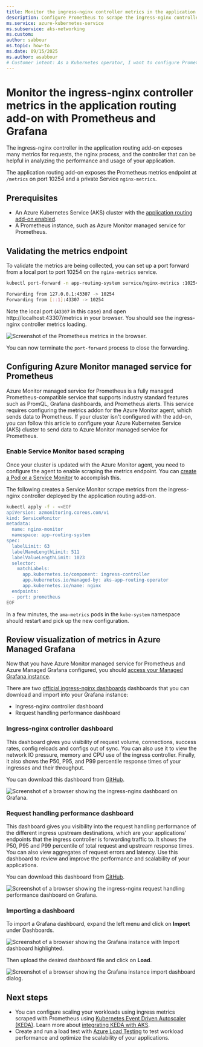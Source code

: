 ```yaml
---
title: Monitor the ingress-nginx controller metrics in the application routing add-on with Prometheus
description: Configure Prometheus to scrape the ingress-nginx controller metrics.
ms.service: azure-kubernetes-service
ms.subservice: aks-networking
ms.custom:
author: sabbour
ms.topic: how-to
ms.date: 09/15/2025
ms.author: asabbour
# Customer intent: As a Kubernetes operator, I want to configure Prometheus to scrape ingress-nginx controller metrics, so that I can monitor and analyze the performance and usage of my applications effectively.
---
```


# Monitor the ingress-nginx controller metrics in the application routing add-on with Prometheus and Grafana

The ingress-nginx controller in the application routing add-on exposes many metrics for requests, the nginx process, and the controller that can be helpful in analyzing the performance and usage of your application.

The application routing add-on exposes the Prometheus metrics endpoint at `/metrics` on port 10254 and a private Service `nginx-metrics`.

## Prerequisites

- An Azure Kubernetes Service (AKS) cluster with the [application routing add-on enabled][app-routing].
- A Prometheus instance, such as Azure Monitor managed service for Prometheus.

## Validating the metrics endpoint

To validate the metrics are being collected, you can set up a port forward from a local port to port 10254 on the `nginx-metrics` service.

```bash
kubectl port-forward -n app-routing-system service/nginx-metrics :10254
```

```bash 
Forwarding from 127.0.0.1:43307 -> 10254
Forwarding from [::1]:43307 -> 10254
```

Note the local port (`43307` in this case) and open http://localhost:43307/metrics in your browser. You should see the ingress-nginx controller metrics loading.

![Screenshot of the Prometheus metrics in the browser.](./media/app-routing/prometheus-metrics.png)

You can now terminate the `port-forward` process to close the forwarding.

## Configuring Azure Monitor managed service for Prometheus

Azure Monitor managed service for Prometheus is a fully managed Prometheus-compatible service that supports industry standard features such as PromQL, Grafana dashboards, and Prometheus alerts. This service requires configuring the metrics addon for the Azure Monitor agent, which sends data to Prometheus. If your cluster isn't configured with the add-on, you can follow this article to configure your Azure Kubernetes Service (AKS) cluster to send data to Azure Monitor managed service for Prometheus.

### Enable Service Monitor based scraping

Once your cluster is updated with the Azure Monitor agent, you need to configure the agent to enable scraping the metrics endpoint. You can [create a Pod or a Service Monitor](/azure/azure-monitor/containers/prometheus-metrics-scrape-crd) to accomplish this.

The following creates a Service Monitor scrape metrics from the ingress-nginx controller deployed by the application routing add-on.

```bash
kubectl apply -f - <<EOF
apiVersion: azmonitoring.coreos.com/v1
kind: ServiceMonitor
metadata:
  name: nginx-monitor
  namespace: app-routing-system
spec:
  labelLimit: 63
  labelNameLengthLimit: 511
  labelValueLengthLimit: 1023
  selector:
    matchLabels:
      app.kubernetes.io/component: ingress-controller
      app.kubernetes.io/managed-by: aks-app-routing-operator
      app.kubernetes.io/name: nginx
  endpoints:
  - port: prometheus
EOF
```

In a few minutes, the `ama-metrics` pods in the `kube-system` namespace should restart and pick up the new configuration.

## Review visualization of metrics in Azure Managed Grafana

Now that you have Azure Monitor managed service for Prometheus and Azure Managed Grafana configured, you should [access your Managed Grafana instance][access-grafana].

There are two [official ingress-nginx dashboards](https://github.com/kubernetes/ingress-nginx/tree/main/deploy/grafana/dashboards) dashboards that you can download and import into your Grafana instance:

- Ingress-nginx controller dashboard
- Request handling performance dashboard

### Ingress-nginx controller dashboard

This dashboard gives you visibility of request volume, connections, success rates, config reloads and configs out of sync. You can also use it to view the network IO pressure, memory and CPU use of the ingress controller. Finally, it also shows the P50, P95, and P99 percentile response times of your ingresses and their throughput.

You can download this dashboard from [GitHub][grafana-nginx-dashboard].

![Screenshot of a browser showing the ingress-nginx dashboard on Grafana.](media/app-routing/grafana-dashboard.png)

### Request handling performance dashboard

This dashboard gives you visibility into the request handling performance of the different ingress upstream destinations, which are your applications' endpoints that the ingress controller is forwarding traffic to. It shows the P50, P95 and P99 percentile of total request and upstream response times. You can also view aggregates of request errors and latency. Use this dashboard to review and improve the performance and scalability of your applications.

You can download this dashboard from [GitHub][grafana-nginx-request-performance-dashboard].

![Screenshot of a browser showing the ingress-nginx request handling performance dashboard on Grafana.](media/app-routing/grafana-dashboard-2.png)

### Importing a dashboard

To import a Grafana dashboard, expand the left menu and click on **Import** under Dashboards.

![Screenshot of a browser showing the Grafana instance with Import dashboard highlighted.](media/app-routing/grafana-import.png)

Then upload the desired dashboard file and click on **Load**.

![Screenshot of a browser showing the Grafana instance import dashboard dialog.](media/app-routing/grafana-import-json.png)
## Next steps

- You can configure scaling your workloads using ingress metrics scraped with Prometheus using [Kubernetes Event Driven Autoscaler (KEDA)][KEDA]. Learn more about [integrating KEDA with AKS][keda-prometheus].
- Create and run a load test with [Azure Load Testing][azure-load-testing] to test workload performance and optimize the scalability of your applications.

<!-- LINKS - internal -->
[az-aks-create]: /cli/azure/aks#az-aks-create
[app-routing]: /azure/aks/app-routing
[managed-prometheus]: /azure/azure-monitor/essentials/prometheus-metrics-overview
[managed-prometheus-configure]: /azure/azure-monitor/essentials/prometheus-metrics-enable?tabs=cli
[managed-prometheus-custom-annotations]: /azure/azure-monitor/essentials/prometheus-metrics-scrape-configuration#pod-annotation-based-scraping
[managed-grafana]: /azure/managed-grafana/overview
[create-grafana]: /azure/managed-grafana/quickstart-managed-grafana-portal
[access-grafana]: /azure/managed-grafana/quickstart-managed-grafana-portal#access-your-managed-grafana-instance
[keda]: /azure/aks/keda-about
[keda-prometheus]: /azure/azure-monitor/essentials/integrate-keda#scalers
[azure-load-testing]: /azure/load-testing/quickstart-create-and-run-load-test
[az-aks-show]: /cli/azure/aks#az-aks-show
[az-aks-enable-addons]: /cli/azure/aks#az-aks-enable-addons
[az-aks-disable-addons]: /cli/azure/aks#az-aks-disable-addons
[az-aks-install-cli]: /cli/azure/aks#az-aks-install-cli
[az-aks-get-credentials]: /cli/azure/aks#az-aks-get-credentials
[az-extension-add]: /cli/azure/extension#az-extension-add
[az-extension-update]: /cli/azure/extension#az-extension-update
[install-azure-cli]: /cli/azure/install-azure-cli
[az-keyvault-create]: /cli/azure/keyvault#az_keyvault_create
[az-keyvault-certificate-import]: /cli/azure/keyvault/certificate#az_keyvault_certificate_import
[az-keyvault-certificate-show]: /cli/azure/keyvault/certificate#az_keyvault_certificate_show
[az-network-dns-zone-create]: /cli/azure/network/dns/zone#az_network_dns_zone_create
[az-network-dns-zone-show]: /cli/azure/network/dns/zone#az_network_dns_zone_show
[az-role-assignment-create]: /cli/azure/role/assignment#az_role_assignment_create
[az-aks-addon-update]: /cli/azure/aks/addon#az_aks_addon_update
[az-keyvault-set-policy]: /cli/azure/keyvault#az_keyvault_set_policy

<!-- LINKS - external -->
[osm-release]: https://github.com/openservicemesh/osm/releases/
[nginx]: https://kubernetes.github.io/ingress-nginx/
[external-dns]: https://github.com/kubernetes-incubator/external-dns
[kubectl]: https://kubernetes.io/docs/reference/kubectl/
[kubectl-apply]: https://kubernetes.io/docs/reference/generated/kubectl/kubectl-commands#apply
[grafana-nginx-dashboard]: https://raw.githubusercontent.com/kubernetes/ingress-nginx/main/deploy/grafana/dashboards/nginx.json
[grafana-nginx-request-performance-dashboard]: https://raw.githubusercontent.com/kubernetes/ingress-nginx/main/deploy/grafana/dashboards/request-handling-performance.json

